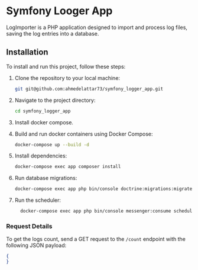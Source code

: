 # Symfony Looger App

LogImporter is a PHP application designed to import and process log files, saving the log entries into a database. 

## Installation

To install and run this project, follow these steps:

1. Clone the repository to your local machine:

    ```bash
    git git@github.com:ahmedelattar73/symfony_logger_app.git
    ```

2. Navigate to the project directory:

    ```bash
    cd symfony_logger_app
    ```

3. Install docker compose.

4. Build and run docker containers using Docker Compose:

    ```bash
    docker-compose up --build -d
    ```
   
3. Install dependencies:

    ```bash
    docker-compose exec app composer install
    ```

8. Run database migrations:

    ```bash
    docker-compose exec app php bin/console doctrine:migrations:migrate
    ```

10. Run the scheduler:

    ```bash
      docker-compose exec app php bin/console messenger:consume scheduler_watchlogs -vv
    ```


### Request Details

To get the logs count, send a GET request to the `/count` endpoint with the following JSON payload:

```json
{
}
```
